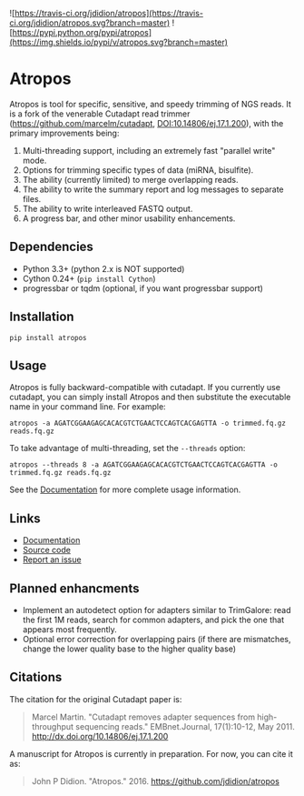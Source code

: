 ![https://travis-ci.org/jdidion/atropos](https://travis-ci.org/jdidion/atropos.svg?branch=master)
![https://pypi.python.org/pypi/atropos](https://img.shields.io/pypi/v/atropos.svg?branch=master)

# Atropos

Atropos is tool for specific, sensitive, and speedy trimming of NGS reads. It is a fork of the venerable Cutadapt read trimmer (https://github.com/marcelm/cutadapt, [DOI:10.14806/ej.17.1.200](http://dx.doi.org/10.14806/ej.17.1.200)), with the primary improvements being:

1. Multi-threading support, including an extremely fast "parallel write" mode.
2. Options for trimming specific types of data (miRNA, bisulfite).
3. The ability (currently limited) to merge overlapping reads.
4. The ability to write the summary report and log messages to separate files.
5. The ability to write interleaved FASTQ output.
6. A progress bar, and other minor usability enhancements.

## Dependencies

* Python 3.3+ (python 2.x is NOT supported)
* Cython 0.24+ (`pip install Cython`)
* progressbar or tqdm (optional, if you want progressbar support)

## Installation

`pip install atropos`

## Usage

Atropos is fully backward-compatible with cutadapt. If you currently use cutadapt, you can simply install Atropos and then substitute the executable name in your command line. For example:

```{r}
atropos -a AGATCGGAAGAGCACACGTCTGAACTCCAGTCACGAGTTA -o trimmed.fq.gz reads.fq.gz
```

To take advantage of multi-threading, set the `--threads` option:

```{r}
atropos --threads 8 -a AGATCGGAAGAGCACACGTCTGAACTCCAGTCACGAGTTA -o trimmed.fq.gz reads.fq.gz
```

See the [Documentation](https://atropos.readthedocs.org/) for more complete usage information.

## Links

* [Documentation](https://atropos.readthedocs.org/)
* [Source code](https://github.com/jdidion/atropos/)
* [Report an issue](https://github.com/jdidion/atropos/issues)

## Planned enhancments

* Implement an autodetect option for adapters similar to TrimGalore: read the first 1M reads, search for common adapters, and pick the one that appears most frequently.
* Optional error correction for overlapping pairs (if there are mismatches, change the lower quality base to the higher quality base)

## Citations

The citation for the original Cutadapt paper is:
 
> Marcel Martin. "Cutadapt removes adapter sequences from high-throughput sequencing reads." EMBnet.Journal, 17(1):10-12, May 2011. http://dx.doi.org/10.14806/ej.17.1.200

A manuscript for Atropos is currently in preparation. For now, you can cite it as:

> John P Didion. "Atropos." 2016. https://github.com/jdidion/atropos
